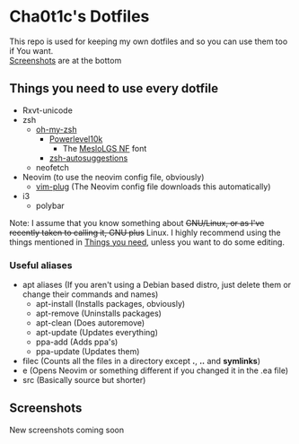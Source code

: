 # Cha0t1c's Dotfiles
This repo is used for keeping my own dotfiles and so you can use them too if You want.\
[Screenshots](#screenshots) are at the bottom
## Things you need to use every dotfile
- Rxvt-unicode
- zsh
   - [oh-my-zsh](https://github.com/ohmyzsh/ohmyzsh)
      - [Powerlevel10k](https://github.com/romkatv/powerlevel10k)
         - The [MesloLGS NF](https://github.com/romkatv/powerlevel10k/blob/master/README.md#meslo-nerd-font-patched-for-powerlevel10k) font
      - [zsh-autosuggestions](https://github.com/zsh-users/zsh-autosuggestions)
   - neofetch
- Neovim (to use the neovim config file, obviously)
   - [vim-plug](https://github.com/junegunn/vim-plug)  (The Neovim config file downloads this automatically)
- i3
   - polybar

Note: I assume that you know something about ~~GNU/Linux, or as I've recently taken to calling it, GNU plus~~ Linux.
I highly recommend using the things mentioned in [Things you need](#things-you-need), unless you want to do some editing.
### Useful aliases
- apt aliases (If you aren't using a Debian based distro, just delete them or change their commands and names)
   - apt-install (Installs packages, obviously)
   - apt-remove (Uninstalls packages)
   - apt-clean (Does autoremove)
   - apt-update (Updates everything)
   - ppa-add (Adds ppa's)
   - ppa-update (Updates them)
- filec (Counts all the files in a directory except **.**, **..** and **symlinks**)
- e (Opens Neovim or something different if you changed it in the .ea file)
- src (Basically source but shorter)
## Screenshots
New screenshots coming soon